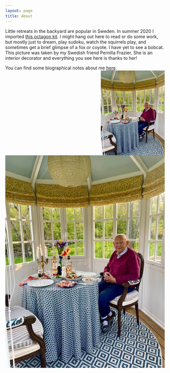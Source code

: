 ```yaml
---
layout: page
title: About
---
```


Little retreats in the backyard are popular in Sweden. In summer 2020 I imported [this octagon kit](www.grastorpstugan.se). I might hang out here to read or do some work, but mostly just to dream, play sudoku, watch the squirrels play, and sometimes get a brief glimpse of a fox or coyote. I have yet to see a bobcat. This picture was taken by my Swedish friend Pernilla Frazier. She is an interior decorator and everything you see here is thanks to her!  

You can find some biographical notes about me [here](https://web.uri.edu/gso/meet/h-thomas-rossby/).
<img src="/assets/TomAboutpage.jpg" alt="Tom in his backyard" style="width: 40%; height: 40%" align="right">


![Tom in his backyard](/assets/TomAboutpage.jpg)
